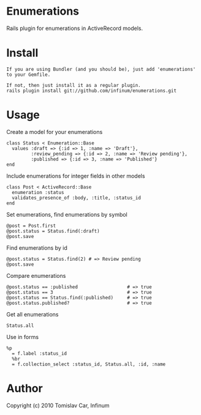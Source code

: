 Enumerations
==========

Rails plugin for enumerations in ActiveRecord models.

Install
=======

    If you are using Bundler (and you should be), just add 'enumerations' to your Gemfile.

    If not, then just install it as a regular plugin.
    rails plugin install git://github.com/infinum/enumerations.git

Usage
=====

Create a model for your enumerations

    class Status < Enumeration::Base
      values :draft => {:id => 1, :name => 'Draft'},
             :review_pending => {:id => 2, :name => 'Review pending'},
             :published => {:id => 3, :name => 'Published'}  
    end

Include enumerations for integer fields in other models

    class Post < ActiveRecord::Base
      enumeration :status
      validates_presence_of :body, :title, :status_id
    end

Set enumerations, find enumerations by symbol

    @post = Post.first
    @post.status = Status.find(:draft)
    @post.save

Find enumerations by id

    @post.status = Status.find(2) # => Review pending
    @post.save

Compare enumerations

    @post.status == :published                  # => true
    @post.status == 3                           # => true
    @post.status == Status.find(:published)     # => true
    @post.status.published?                     # => true

Get all enumerations

    Status.all

Use in forms

    %p
      = f.label :status_id
      %br
      = f.collection_select :status_id, Status.all, :id, :name

Author
======

Copyright (c) 2010 Tomislav Car, Infinum


